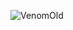 ![VenomOld](https://github.com/yuankong666/Ultimate-RAT-Collection/assets/128066597/4e4f1e13-8905-4cc8-9ad7-8e00982c1326)
